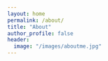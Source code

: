 ```yaml
---
layout: home
permalink: /about/
title: "About"
author_profile: false
header:
  image: "/images/aboutme.jpg"
---
```

